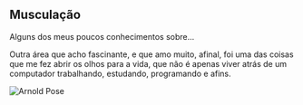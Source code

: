 ## Musculação
Alguns dos meus poucos conhecimentos sobre...

Outra área que acho fascinante, e que amo muito, afinal, foi uma das coisas que me fez abrir os olhos para a vida, que não é apenas viver atrás de um computador trabalhando, estudando, programando e afins.

![Arnold Pose](https://i.pinimg.com/originals/00/56/f6/0056f6526fe10d8234d4d042f3b7aa11.jpg)
